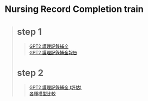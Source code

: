 # Nursing Record Completion train
> # step 1
>> [GPT2 護理記錄補全](https://github.com/marcoleung052/NursingRecordCompletion_train/blob/60be432ed60c4cf44bfa91118b2fc8eb0f7608b5/step1/step1.md "游標顯示")<br>
>> [GPT2 護理記錄補全報告](https://github.com/marcoleung052/NursingRecordCompletion_train/blob/19bb6542d98588d370051bc25276eccb62b443bf/step1/present_1.pdf "游標顯示")
> # step 2
>> [GPT2 護理記錄補全 (評估)](https://github.com/marcoleung052/NursingRecordCompletion_train/blob/4af55817625794a07d3e3bd070a39abc99950e1f/step2/step1_extra.md "游標顯示")<br>
>> [各種模型比較](- "游標顯示")
